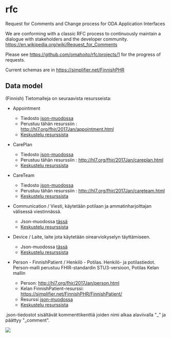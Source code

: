 # rfc
Request for Comments and Change process for ODA Application Interfaces

We are conforming with a classic RFC process to continuously maintain a dialogue with stakeholders and the developer community. https://en.wikipedia.org/wiki/Request_for_Comments

Please see https://github.com/omahoito/rfc/projects/1 for the progress of requests.

Current schemas are in https://simplifier.net/FinnishPHR

## Data model


(Finnish) Tietomalleja on seuraavista resursseista:

* Appointment
  * Tiedosto [json-muodossa](https://github.com/omahoito/rfc/blob/master/Appointment.json)
  * Perustuu tähän resurssiin : http://hl7.org/fhir/2017Jan/appointment.html
  * [Keskustelu resurssista](https://github.com/omahoito/rfc/issues/3)

* CarePlan
  * Tiedosto [json-muodossa](https://github.com/omahoito/rfc/blob/master/CarePlan.json)
  * Perustuu tähän resurssiin : http://hl7.org/fhir/2017Jan/careplan.html
  * [Keskustelu resurssista](https://github.com/omahoito/rfc/issues/10)

* CareTeam
  * Tiedosto [json-muodossa](https://github.com/omahoito/rfc/blob/master/CareTeam.json)
  * Perustuu tähän resurssiin : http://hl7.org/fhir/2017Jan/careteam.html
  * [Keskustelu resurssista](https://github.com/omahoito/rfc/issues/11)

* Communication / Viesti, käytetään potilaan ja ammatinharjoittajan välisessä viestinnässä.
  * Json-muodossa [tässä](https://github.com/omahoito/rfc/blob/master/Communication.json)
  * [Keskustelu resurssista](https://github.com/omahoito/rfc/issues/7)

* Device / Laite, laite jota käytetään oirearviokyselyn täyttämiseen.
  * Json-muodossa [tässä](https://github.com/omahoito/rfc/blob/master/Device.json)
  * [Keskustelu resurssista](https://github.com/omahoito/rfc/issues/1)

* Person - FinnishPatient / Henkilö - Potilas. Henkilö- ja potilastiedot. Person-malli perustuu FHIR-standardin STU3-versioon, Potilas Kelan mallin
  * Person: http://hl7.org/fhir/2017Jan/person.html
  * Kelan FinnishPatient-resurssi: https://simplifier.net/FinnishPHR/FinnishPatient/
  * Resurssi [json-muodossa](https://github.com/omahoito/rfc/blob/master/PatientCitizen.json)
  * [Keskustelu resurssista](https://github.com/omahoito/rfc/issues/6)


.json-tiedostot sisältävät kommenttikenttiä joiden nimi alkaa alaviivalla "_" ja päättyy  "_comment".

![](http://www.plantuml.com/plantuml/proxy?src=https://raw.githubusercontent.com/omahoito/rfc/master/PLANTUML_Diagrams/Resources.plantuml?6) <!--- This generates a picture based on Resource.pantuml. To change the counter in the url above, i.e. deployment.md?13 -> deployment.md?14 --->

<!--

![](http://www.plantuml.com/plantuml/proxy?src=https://raw.githubusercontent.com/omahoito/rfc/master/datamodel.md?2)
--->

<!--- This generates a picture based on datamodel.md. To change the counter in the url above, i.e. deployment.md?13 -> deployment.md?14 

*Initial version from an old architecture document, to be updated*

--->


<!---

![Data model](http://g.gravizo.com/source?https%3A%2F%2Fraw.githubusercontent.com%2Fomahoito%2Frfc%2FPLANTUML_Diagrams%2Fmaster%2Fmodel.dot%3F2)
--->
<!-- Increment the last number (after %3F) to invalidate gravizo and browser cache -->
